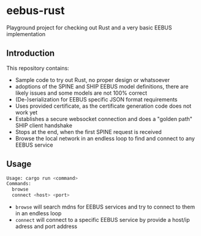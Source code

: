 # eebus-rust

Playground project for checking out Rust and a very basic EEBUS implementation

## Introduction

This repository contains:

- Sample code to try out Rust, no proper design or whatsoever
- adoptions of the SPINE and SHIP EEBUS model definitions, there are likely issues and some models are not 100% correct
- (De-)serialization for EEBUS specific JSON format requirements
- Uses provided certificate, as the certificate generation code does not work yet
- Establishes a secure websocket connection and does a "golden path" SHIP client handshake
- Stops at the end, when the first SPINE request is received
- Browse the local network in an endless loop to find and connect to any EEBUS service

## Usage

```sh
Usage: cargo run <command>
Commands:
  browse
  connect <host> <port>
```

- `browse` will search mdns for EEBUS services and try to connect to them in an endless loop
- `connect` will connect to a specific EEBUS service by provide a host/ip adress and port address
